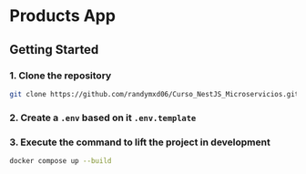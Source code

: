 # Products App

## Getting Started

### 1. Clone the repository

```bash
git clone https://github.com/randymxd06/Curso_NestJS_Microservicios.git
```

### 2. Create a `.env` based on it `.env.template`

### 3. Execute the command to lift the project in development

```bash
docker compose up --build
```
